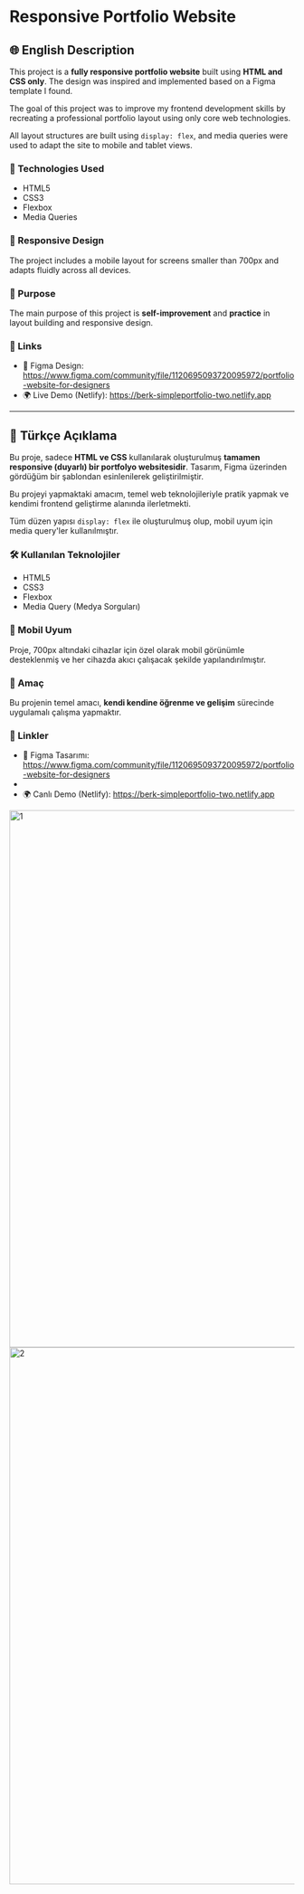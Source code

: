 # Responsive Portfolio Website

## 🌐 English Description

This project is a **fully responsive portfolio website** built using **HTML and CSS only**. The design was inspired and implemented based on a Figma template I found. 

The goal of this project was to improve my frontend development skills by recreating a professional portfolio layout using only core web technologies.

All layout structures are built using `display: flex`, and media queries were used to adapt the site to mobile and tablet views.

### 🔧 Technologies Used
- HTML5
- CSS3
- Flexbox
- Media Queries

### 📱 Responsive Design
The project includes a mobile layout for screens smaller than 700px and adapts fluidly across all devices.

### 🎯 Purpose
The main purpose of this project is **self-improvement** and **practice** in layout building and responsive design.

### 🔗 Links

- 🔗 Figma Design: https://www.figma.com/community/file/1120695093720095972/portfolio-website-for-designers
- 🌍 Live Demo (Netlify): https://berk-simpleportfolio-two.netlify.app

---

## 📌 Türkçe Açıklama

Bu proje, sadece **HTML ve CSS** kullanılarak oluşturulmuş **tamamen responsive (duyarlı) bir portfolyo websitesidir**. Tasarım, Figma üzerinden gördüğüm bir şablondan esinlenilerek geliştirilmiştir. 

Bu projeyi yapmaktaki amacım, temel web teknolojileriyle pratik yapmak ve kendimi frontend geliştirme alanında ilerletmekti.

Tüm düzen yapısı `display: flex` ile oluşturulmuş olup, mobil uyum için media query'ler kullanılmıştır.

### 🛠️ Kullanılan Teknolojiler
- HTML5
- CSS3
- Flexbox
- Media Query (Medya Sorguları)

### 📱 Mobil Uyum
Proje, 700px altındaki cihazlar için özel olarak mobil görünümle desteklenmiş ve her cihazda akıcı çalışacak şekilde yapılandırılmıştır.

### 🎯 Amaç
Bu projenin temel amacı, **kendi kendine öğrenme ve gelişim** sürecinde uygulamalı çalışma yapmaktır.

### 🔗 Linkler

- 🔗 Figma Tasarımı: https://www.figma.com/community/file/1120695093720095972/portfolio-website-for-designers
- 
- 🌍 Canlı Demo (Netlify): https://berk-simpleportfolio-two.netlify.app



<img width="1653" height="950" alt="1" src="https://github.com/user-attachments/assets/ef2a5796-0e7e-4c20-894e-1ea6cc316acb" />


<img width="1653" height="950" alt="2" src="https://github.com/user-attachments/assets/383c7bca-3957-4a68-983a-ec1ba2b7e99d" />


